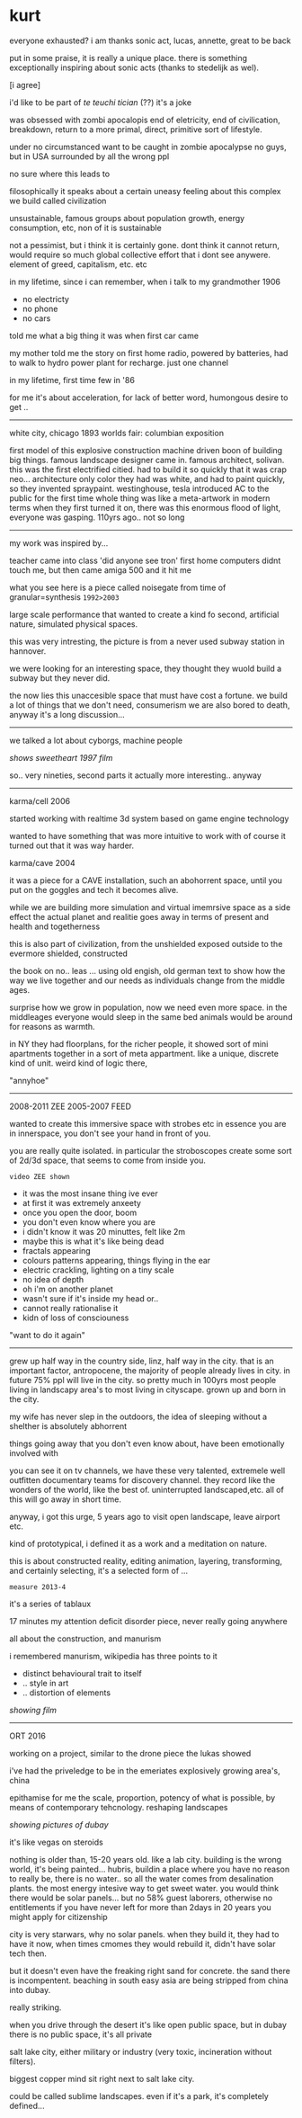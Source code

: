 # kurt

everyone exhausted? i am
thanks sonic act, lucas, annette, great to be back

put in some praise, it is really a unique place. there is something
exceptionally inspiring about sonic acts (thanks to stedelijk as wel).

[i agree]

i'd like to be part of *te teuchi tician* (??) it's a joke

was obsessed with zombi apocalopis
end of eletricity, end of civilication, breakdown, return to a more
primal, direct, primitive sort of lifestyle.

under no circumstanced want to be caught in zombie apocalypse
no guys, but in USA surrounded by all the wrong ppl

no sure where this leads to

filosophically it speaks about a certain uneasy feeling about this
complex we build called civilization

unsustainable, famous groups about population growth, energy
consumption, etc, non of it is sustainable

not a pessimist, but i think it is certainly gone. dont think it cannot
return, would require so much global collective effort that i dont see
anywere. element of greed, capitalism, etc. etc

in my lifetime, since i can remember, when i talk to my grandmother 1906

- no electricty
- no phone
- no cars

told me what a big thing it was when first car came

my mother told me the story on first home radio, powered by batteries,
had to walk to hydro power plant for recharge. just one channel

in my lifetime, first time few in '86

for me it's about acceleration, for lack of better word, humongous
desire to get ..

---

white city, chicago 1893 worlds fair: columbian exposition

first model of this explosive construction machine driven boon of
building big things. famous landscape designer came in.
famous architect, solivan.
this was the first electrified citied.
had to build it so quickly that it was crap neo... architecture
only color they had was white, and had to paint quickly, so they
invented spraypaint.
westinghouse, tesla introduced AC to the public for the first time
whole thing was like a meta-artwork in modern terms
when they first turned it on, there was this enormous flood of light,
everyone was gasping.
110yrs ago.. not so long

---

my work was inspired by...

teacher came into class 'did anyone see tron'
first home computers didnt touch me, but then came amiga 500 and it hit
me

what you see here is a piece called noisegate from time of
granular=synthesis `1992>2003`

large scale performance that wanted to create a kind fo second,
artificial nature, simulated physical spaces.

this was very intresting, the picture is from a never used subway
station in hannover.

we were looking for an interesting space, they thought they wuold build
a subway but they never did.

the now lies this unaccesible space that must have cost a fortune.
we build a lot of things that we don't need, consumerism
we are also bored to death, anyway it's a long discussion...

---

we talked a lot about cyborgs, machine people

*shows sweetheart 1997 film*

so.. very nineties, second parts it actually more interesting.. anyway

---

karma/cell 2006

started working with realtime 3d system based on game engine technology

wanted to have something that was more intuitive to work with
of course it turned out that it was way harder.

karma/cave 2004

it was a piece for a CAVE installation, such an abohorrent space, until
you put on the goggles and tech it becomes alive.

while we are building more simulation and virtual imemrsive space
as a side effect the actual planet and realitie goes away in terms
of present and health and togetherness

this is also part of civilization, from the unshielded exposed outside
to the evermore shielded, constructed

the book on no.. leas ... using old engish, old german text to show how
the way we live together and our needs as individuals change from the
middle ages.

surprise how we grow in population, now we need even more space. in the
middleages everyone would sleep in the same bed animals would be around
for reasons as warmth.

in NY they had floorplans, for the richer people, it showed sort of mini
apartments together in a sort of meta appartment.
like a unique, discrete kind of unit.
weird kind of logic there,

"annyhoe"

---

2008-2011 ZEE
2005-2007 FEED

wanted to create this immersive space with strobes etc
in essence you are in innerspace, you don't see your hand in front of
you.

you are really quite isolated. in particular the stroboscopes create
some sort of 2d/3d space, that seems to come from inside you.

`video ZEE shown`

- it was the most insane thing ive ever
- at first it was extremely anxeety
- once you open the door, boom
- you don't even know where you are
- i didn't know it was 20 minuttes, felt like 2m
- maybe this is what it's like being dead
- fractals appearing
- colours patterns appearing, things flying in the ear
- electric crackling, lighting on a tiny scale
- no idea of depth
- oh i'm on another planet
- wasn't sure if it's inside my head or..
- cannot really rationalise it
- kidn of loss of consciouness

"want to do it again"

---

grew up half way in the country side, linz, half way in the city.
that is an important factor, antropocene, the majority of people already
lives in city. in future 75% ppl will live in the city.
so pretty much in 100yrs most people living in landscapy area's to most
living in cityscape.
grown up and born in the city.

my wife has never slep in the outdoors, the idea of sleeping without a
shelther is absolutely abhorrent

things going away that you don't even know about, have been emotionally
involved with

you can see it on tv channels, we have these very talented, extremele
well outfitten documentary teams for discovery channel. they record like
the wonders of the world, like the best of.
uninterrupted landscaped,etc. all of this will go away in short time.

anyway, i got this urge, 5 years ago to visit open landscape, leave
airport etc.

kind of prototypical, i defined it as a work and a meditation on nature.

this is about constructed reality, editing animation, layering,
transforming, and certainly selecting, it's a selected form of ...

`measure 2013-4`

it's a series of tablaux

17 minutes
my attention deficit disorder piece, never really going anywhere

all about the construction, and manurism

i remembered manurism, wikipedia has three points to it

- distinct behavioural trait to itself
- .. style in art
- .. distortion of elements

*showing film*

---

ORT 2016

working on a project, similar to the drone piece the lukas showed

i've had the priveledge to be in the emeriates
explosively growing area's, china

epithamise for me the scale, proportion, potency of what is possible, by
means of contemporary tehcnology.
reshaping landscapes

*showing pictures of dubay*

it's like vegas on steroids

nothing is older than, 15-20 years old. like a lab city. building is the
wrong world, it's being painted...
hubris, buildin a place where you have no reason to really be, there is
no water.. so all the water comes from desalination plants. the most
energy intesive way to get sweet water.
you would think there would be solar panels... but no
58% guest laborers, otherwise no entitlements
if you have never left for more than 2days in 20 years you might apply
for citizenship

city is very starwars, why no solar panels.
when they build it, they had to have it now, when times cmomes they
would rebuild it, didn't have solar tech then.

but it doesn't even have the freaking right sand for concrete.
the sand there is incompentent.
beaching in south easy asia are being stripped from china into dubay.

really striking.

when you drive through the desert it's like open public space, but in
dubay there is no public space, it's all private 

salt lake city, either military or industry (very toxic, incineration
without filters).

biggest copper mind sit right next to salt lake city.

could be called sublime landscapes. even if it's a park, it's completely
defined...











